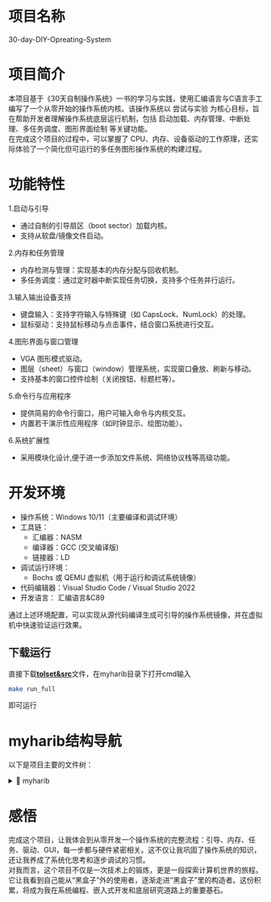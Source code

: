 # 项目名称 #

30-day-DIY-Opreating-System

# 项目简介 #

本项目基于《30天自制操作系统》一书的学习与实践，使用汇编语言与C语言手工编写了一个从零开始的操作系统内核。该操作系统以 尝试与实验 为核心目标，旨在帮助开发者理解操作系统底层运行机制，包括 启动加载、内存管理、中断处理、多任务调度、图形界面绘制 等关键功能。 <br>
在完成这个项目的过程中，可以掌握了 CPU、内存、设备驱动的工作原理，还实际体验了一个简化但可运行的多任务图形操作系统的构建过程。

# 功能特性 #

1.启动与引导
 
- 通过自制的引导扇区（boot sector）加载内核。
- 支持从软盘/镜像文件启动。

2.内存和任务管理

- 内存检测与管理：实现基本的内存分配与回收机制。
- 多任务调度：通过定时器中断实现任务切换，支持多个任务并行运行。

3.输入输出设备支持
- 键盘输入：支持字符输入与特殊键（如 CapsLock、NumLock）的处理。
- 鼠标驱动：支持鼠标移动与点击事件，结合窗口系统进行交互。

4.图形界面与窗口管理
- VGA 图形模式驱动。
- 图层（sheet）与窗口（window）管理系统，实现窗口叠放、刷新与移动。
- 支持基本的窗口控件绘制（关闭按钮、标题栏等）。

5.命令行与应用程序
- 提供简易的命令行窗口，用户可输入命令与内核交互。
- 内置若干演示性应用程序（如时钟显示、绘图功能）。

6.系统扩展性
- 采用模块化设计,便于进一步添加文件系统、网络协议栈等高级功能。

# 开发环境 #

- 操作系统：Windows 10/11（主要编译和调试环境）
- 工具链：
  - 汇编器：NASM
  - 编译器：GCC (交叉编译版)
  - 链接器：LD
- 调试运行环境：
  - Bochs 或 QEMU 虚拟机（用于运行和调试系统镜像）
- 代码编辑器：Visual Studio Code / Visual Studio 2022
- 开发语言： 汇编语言&C89

通过上述环境配置，可以实现从源代码编译生成可引导的操作系统镜像，并在虚拟机中快速验证运行效果。

## 下载运行 ##
直接下载[**tolset&src**](https://github.com/yalishidoorder/30-day-DIY-Operating-System/releases/download/v1.0.0/tolsel.src.zip)文件，在myharib目录下打开cmd输入

```bash
make run_full
```
即可运行

# myharib结构导航 #

以下是项目主要的文件树：

<details>
<summary>📂 myharib</summary>

<pre>
myharib/
│
├─ apilib/                # 系统 API 的汇编实现（系统调用接口）
│
├─ haribote/              # 操作系统核心代码（内核：启动、内存、任务管理、GUI 等）
│
├─ a/                     # C 应用程序示例
├─ bball/                 # C 应用程序：绘制小球
├─ beepdown/              # C 应用程序：蜂鸣器控制
├─ calc/                  # C 应用程序：计算器
├─ chklang/               # C 应用程序：语言检测
├─ color/                 # C 应用程序：颜色测试
├─ color2/                # C 应用程序：颜色渐变
├─ gview/                 # C 应用程序：图像查看器
├─ hello3/                # C 应用程序：Hello World 示例 3
├─ hello4/                # C 应用程序：Hello World 示例 4
├─ hello5/                # C 应用程序：Hello World 示例 5
├─ invader/               # C 应用程序：小游戏（太空入侵者）
├─ iroha/                 # C 应用程序：平假名测试
├─ lines/                 # C 应用程序：直线绘制
├─ mmldata/               # C 应用程序资源：MML 数据
├─ mmlplay/               # C 应用程序：音乐播放
├─ nihongo/               # C 应用程序：日语字符显示
├─ noodle/                # C 应用程序：计时器演示用程序
├─ notrec/                # C 应用程序：录音相关
├─ pictdata/              # C 应用程序资源：图片数据
├─ prime/                 # C 应用程序：素数计算
├─ prime2/                # C 应用程序：素数计算 2
├─ prime3/                # C 应用程序：素数计算 3
├─ sf/                    # C 应用程序：示例程序
├─ star1/                 # C 应用程序：星空动画 1
├─ stars/                 # C 应用程序：星空动画
├─ stars2/                # C 应用程序：星空动画 2
├─ tek/                   # C 应用程序：文件压缩
├─ tview/                 # C 应用程序：文本查看器
├─ type/                  # C 应用程序：输入输出演示
├─ walk/                  # C 应用程序：走动演示
├─ winhelo/               # C 应用程序：窗口版 Hello World
├─ winhelo2/              # C 应用程序：窗口版 Hello World 2
├─ winhelo3/              # C 应用程序：窗口版 Hello World 3
│
├─ app_make.txt           # 应用程序编译说明
├─ cn.txt                 # 中文编码说明
├─ euc.txt                # 日文 EUC 编码说明
├─ haribote.rul           # 编译规则文件
├─ make.bat               # Windows 编译脚本
├─ Makefile               # Makefile（Linux/Unix 环境下编译配置）
├─ my_apilib.h            # C 头文件，对应 apilib 中的 API
</pre>

</details>

# 感悟 # 

完成这个项目，让我体会到从零开发一个操作系统的完整流程：引导、内存、任务、驱动、GUI，每一步都与硬件紧密相关。这不仅让我巩固了操作系统的知识，还让我养成了系统化思考和逐步调试的习惯。<br>
对我而言，这个项目不仅是一次技术上的锻炼，更是一段探索计算机世界的旅程。它让我看到自己能从“黑盒子”外的使用者，逐渐走进“黑盒子”里的构造者。这份积累，将成为我在系统编程、嵌入式开发和底层研究道路上的重要基石。
